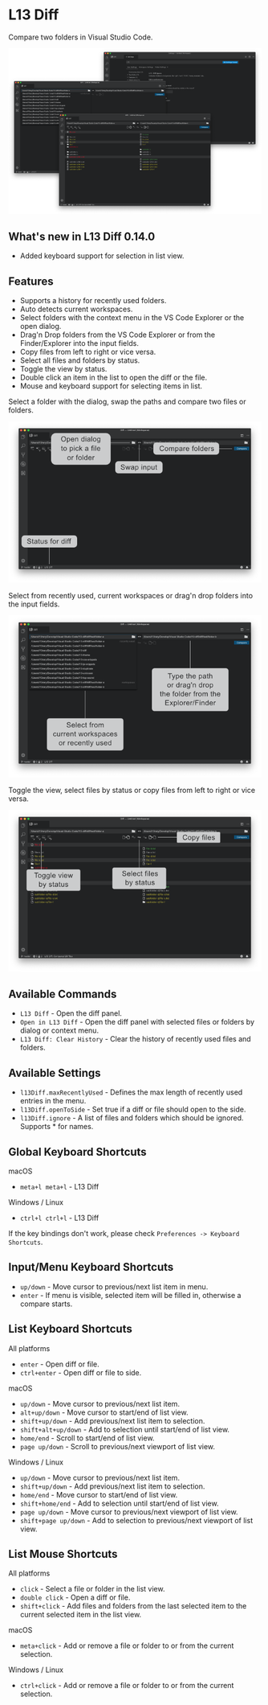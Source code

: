 # L13 Diff

Compare two folders in Visual Studio Code.

![L13 Diff](images/preview.png)

## What's new in L13 Diff 0.14.0

* Added keyboard support for selection in list view.

## Features

* Supports a history for recently used folders.
* Auto detects current workspaces.
* Select folders with the context menu in the VS Code Explorer or the open dialog.
* Drag'n Drop folders from the VS Code Explorer or from the Finder/Explorer into the input fields.
* Copy files from left to right or vi­ce ver­sa.
* Select all files and folders by status.
* Toggle the view by status.
* Double click an item in the list to open the diff or the file.
* Mouse and keyboard support for selecting items in list.

Select a folder with the dialog, swap the paths and compare two files or folders.

![L13 Diff Basics](images/preview-start.png)

Select from recently used, current workspaces or drag'n drop folders into the input fields.

![L13 Diff Menu](images/preview-menu.png)

Toggle the view, select files by status or copy files from left to right or vice versa.

![L13 Diff List](images/preview-diff.png)

## Available Commands

* `L13 Diff` - Open the diff panel.
* `Open in L13 Diff` - Open the diff panel with selected files or folders by dialog or context menu.
* `L13 Diff: Clear History` - Clear the history of recently used files and folders.

## Available Settings

* `l13Diff.maxRecentlyUsed` - Defines the max length of recently used entries in the menu.
* `l13Diff.openToSide` - Set true if a diff or file should open to the side.
* `l13Diff.ignore` - A list of files and folders which should be ignored. Supports * for names.

## Global Keyboard Shortcuts

macOS

* `meta+l meta+l` - L13 Diff

Windows / Linux

* `ctrl+l ctrl+l` - L13 Diff

If the key bindings don't work, please check `Preferences -> Keyboard Shortcuts`.

## Input/Menu Keyboard Shortcuts

* `up/down` - Move cursor to previous/next list item in menu.
* `enter` - If menu is visible, selected item will be filled in, otherwise a compare starts.

## List Keyboard Shortcuts

All platforms

* `enter` - Open diff or file.
* `ctrl+enter` - Open diff or file to side.

macOS

* `up/down` - Move cursor to previous/next list item.
* `alt+up/down` - Move cursor to start/end of list view.
* `shift+up/down` - Add previous/next list item to selection.
* `shift+alt+up/down` - Add to selection until start/end of list view.
* `home/end` - Scroll to start/end of list view.
* `page up/down` - Scroll to previous/next viewport of list view.

Windows / Linux

* `up/down` - Move cursor to previous/next list item.
* `shift+up/down` - Add previous/next list item to selection.
* `home/end` - Move cursor to start/end of list view.
* `shift+home/end` - Add to selection until start/end of list view.
* `page up/down` - Move cursor to previous/next viewport of list view.
* `shift+page up/down` - Add to selection to previous/next viewport of list view.

## List Mouse Shortcuts

All platforms

* `click` - Select a file or folder in the list view.
* `double click` - Open a diff or file.
* `shift+click` - Add files and folders from the last selected item to the current selected item in the list view.

macOS

* `meta+click` - Add or remove a file or folder to or from the current selection.

Windows / Linux

* `ctrl+click` - Add or remove a file or folder to or from the current selection.